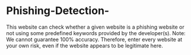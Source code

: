 # Phishing-Detection-
This website can check whether a given website is a phishing website or not using some predefined keywords provided by the developer(s). Note: We cannot guarantee 100% accuracy. Therefore, enter every website at your own risk, even if the website appears to be legitimate here.
